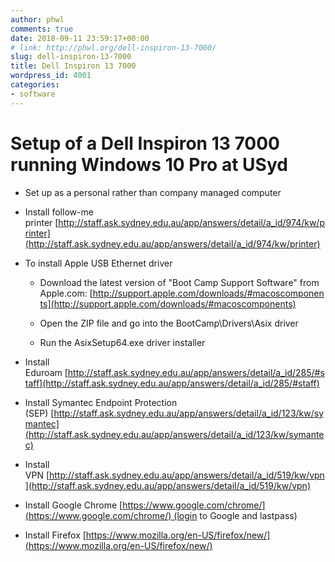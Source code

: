 ```yaml
---
author: phwl
comments: true
date: 2018-09-11 23:59:17+00:00
# link: http://phwl.org/dell-inspiron-13-7000/
slug: dell-inspiron-13-7000
title: Dell Inspiron 13 7000
wordpress_id: 4001
categories:
- software
---
```


# Setup of a Dell Inspiron 13 7000 running Windows 10 Pro at USyd






  * Set up as a personal rather than company managed computer


  * Install follow-me printer [http://staff.ask.sydney.edu.au/app/answers/detail/a_id/974/kw/printer](http://staff.ask.sydney.edu.au/app/answers/detail/a_id/974/kw/printer)


  * To install Apple USB Ethernet driver


    * Download the latest version of "Boot Camp Support Software" from Apple.com: [http://support.apple.com/downloads/#macoscomponents](http://support.apple.com/downloads/#macoscomponents)


    * Open the ZIP file and go into the BootCamp\Drivers\Asix driver


    * Run the AsixSetup64.exe driver installer





  * Install Eduroam [http://staff.ask.sydney.edu.au/app/answers/detail/a_id/285/#staff](http://staff.ask.sydney.edu.au/app/answers/detail/a_id/285/#staff)


  * Install Symantec Endpoint Protection (SEP) [http://staff.ask.sydney.edu.au/app/answers/detail/a_id/123/kw/symantec](http://staff.ask.sydney.edu.au/app/answers/detail/a_id/123/kw/symantec)


  * Install VPN [http://staff.ask.sydney.edu.au/app/answers/detail/a_id/519/kw/vpn](http://staff.ask.sydney.edu.au/app/answers/detail/a_id/519/kw/vpn)


  * Install Google Chrome [https://www.google.com/chrome/](https://www.google.com/chrome/) (login to Google and lastpass)


  * Install Firefox [https://www.mozilla.org/en-US/firefox/new/](https://www.mozilla.org/en-US/firefox/new/)


